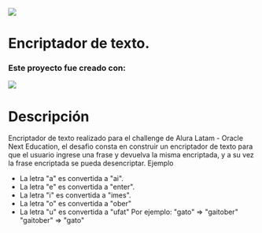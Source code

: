 ![](https://e.unicode-table.com/orig/e4/39fc34e319c41525315a012518f437.png)
# 								Encriptador	de	texto.
### 					Este	proyecto	fue	creado	con:
![](https://t3.ftcdn.net/jpg/03/21/24/30/360_F_321243084_GstfWflk1eTLlzUdRZ5mjoP5IG1iCc8J.jpg)
# Descripción
Encriptador de texto realizado para el challenge de Alura Latam - Oracle Next Education, el desafio consta en construir un encriptador de texto para que el usuario ingrese una frase y devuelva la misma encriptada, y a su vez la frase encriptada se pueda desencriptar.
Ejemplo
- La letra "a" es convertida a "ai".
- La letra "e" es convertida a "enter".
- La letra "i" es convertida a "imes".
- La letra "o" es convertida a "ober"
- La letra "u" es convertida a "ufat"
Por ejemplo:
"gato" => "gaitober"
"gaitober" => "gato"

